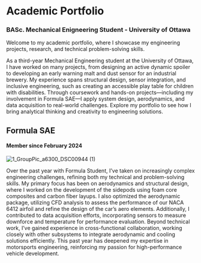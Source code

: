 # Academic Portfolio
### BASc. Mechanical Enigneering Student - University of Ottawa

Welcome to my academic portfolio, where I showcase my engineering projects, research, and technical problem-solving skills. 

As a third-year Mechanical Engineering student at the University of Ottawa, I have worked on many projects, from designing an active dynamic spoiler to developing an early warning malt and dust sensor for an industrial brewery. My experience spans structural design, sensor integration, and inclusive engineering, such as creating an accessible play table for children with disabilities. Through coursework and hands-on projects—including my involvement in Formula SAE—I apply system design, aerodynamics, and data acquisition to real-world challenges. Explore my portfolio to see how I bring analytical thinking and creativity to engineering solutions.

## Formula SAE
#### Member since February 2024

![1_GroupPic_a6300_DSC00944 (1)](https://github.com/user-attachments/assets/4b0964a7-f42c-46e4-adb8-c25b9568fc02)


Over the past year with Formula Student, I’ve taken on increasingly complex engineering challenges, refining both my technical and problem-solving skills. My primary focus has been on aerodynamics and structural design, where I worked on the development of the sidepods using foam core composites and carbon fiber layups. I also optimized the aerodynamic package, utilizing CFD analysis to assess the performance of our NACA 6412 airfoil and refine the design of the car’s aero elements. Additionally, I contributed to data acquisition efforts, incorporating sensors to measure downforce and temperature for performance evaluation. Beyond technical work, I’ve gained experience in cross-functional collaboration, working closely with other subsystems to integrate aerodynamic and cooling solutions efficiently. This past year has deepened my expertise in motorsports engineering, reinforcing my passion for high-performance vehicle development.


